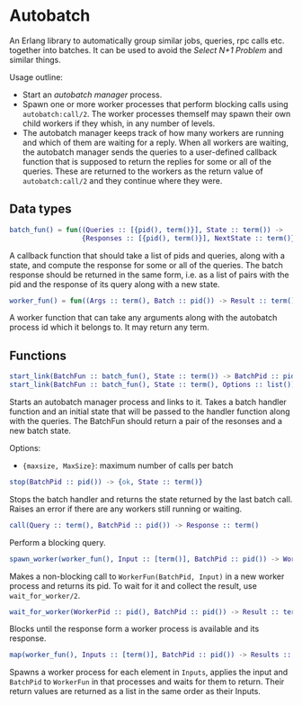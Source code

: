 Autobatch
=========

An Erlang library to automatically group similar jobs, queries, rpc calls etc. together into batches.
It can be used to avoid the *Select N+1 Problem* and similar things.

Usage outline:

- Start an *autobatch manager* process.
- Spawn one or more worker processes that perform blocking calls using `autobatch:call/2`. The worker
  processes themself may spawn their own child workers if they whish, in any number of levels.
- The autobatch manager keeps track of how many workers are running and which of them are waiting for
  a reply. When all workers are waiting, the autobatch manager sends the queries to a user-defined
  callback function that is supposed to return the replies for some or all of the queries. These are
  returned to the workers as the return value of `autobatch:call/2` and they continue where they were.

Data types
----------

```Erlang
batch_fun() = fun((Queries :: [{pid(), term()}], State :: term()) ->
                  {Responses :: [{pid(), term()}], NextState :: term()})
```

A callback function that should take a list of pids and queries, along with a state, and
compute the response for some or all of the queries. The batch response should be returned
in the same form, i.e. as a list of pairs with the pid and the response of its query along
with a new state.

```Erlang
worker_fun() = fun((Args :: term(), Batch :: pid()) -> Result :: term())
```

A worker function that can take any arguments along with the autobatch process id which
it belongs to. It may return any term.

Functions
---------

```Erlang
start_link(BatchFun :: batch_fun(), State :: term()) -> BatchPid :: pid()
start_link(BatchFun :: batch_fun(), State :: term(), Options :: list()) -> BatchPid :: pid()
```

Starts an autobatch manager process and links to it. Takes a batch handler function and
an initial state that will be passed to the handler function along with the queries.
The BatchFun should return a pair of the resonses and a new batch state.

Options:

* `{maxsize, MaxSize}`: maximum number of calls per batch

```Erlang
stop(BatchPid :: pid()) -> {ok, State :: term()}
```

Stops the batch handler and returns the state returned by the last batch call. Raises an
error if there are any workers still running or waiting.

```Erlang
call(Query :: term(), BatchPid :: pid()) -> Response :: term()
```
Perform a blocking query.

```Erlang
spawn_worker(worker_fun(), Input :: [term()], BatchPid :: pid()) -> WorkerPid :: pid()
```

Makes a non-blocking call to `WorkerFun(BatchPid, Input)` in a new worker process and returns
its pid. To wait for it and collect the result, use `wait_for_worker/2`.

```Erlang
wait_for_worker(WorkerPid :: pid(), BatchPid :: pid()) -> Result :: term()
```

Blocks until the response form a worker process is available and its response.

```Erlang
map(worker_fun(), Inputs :: [term()], BatchPid :: pid()) -> Results :: [term()]
```

Spawns a worker process for each element in `Inputs`, applies the input and `BatchPid` to
`WorkerFun` in that processes and waits for them to return. Their return values are returned
as a list in the same order as their Inputs.
